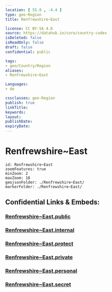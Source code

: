 ```yaml
---
location: [ 55.8 , -4.4 ] 
type: geo-Region
title: Renfrewshire~East

license: CC BY-SA 4.0
source: https://datahub.io/core/country-codes
isDeleted: false
isReadOnly: false
draft: false
confidential: public

tags:
- geo/Country/Region
aliases:
- Renfrewshire~East

Languages:
- de

cssclasses: geo-Region
publish: true
linkTitle: 
keywords: 
layout: 
publishDate: 
expiryDate: 
---
```


# Renfrewshire~East

```leaflet
id: Renfrewshire~East
zoomFeatures: true 
minZoom: 2 
maxZoom: 18
geojsonFolder: ./Renfrewshire~East/
markerFolder: ./Renfrewshire~East/
```


## Confidential Links & Embeds: 

### [Renfrewshire~East.public](/_public/\Earth\Continent\Europe\Europe~North\UK\Scotland\counties~ScotlandRenfrewshire~East.public.md) 

### [Renfrewshire~East.internal](/_internal/\Earth\Continent\Europe\Europe~North\UK\Scotland\counties~ScotlandRenfrewshire~East.internal.md) 

### [Renfrewshire~East.protect](/_protect/\Earth\Continent\Europe\Europe~North\UK\Scotland\counties~ScotlandRenfrewshire~East.protect.md) 

### [Renfrewshire~East.private](/_private/\Earth\Continent\Europe\Europe~North\UK\Scotland\counties~ScotlandRenfrewshire~East.private.md) 

### [Renfrewshire~East.personal](/_personal/\Earth\Continent\Europe\Europe~North\UK\Scotland\counties~ScotlandRenfrewshire~East.personal.md) 

### [Renfrewshire~East.secret](/_secret/\Earth\Continent\Europe\Europe~North\UK\Scotland\counties~ScotlandRenfrewshire~East.secret.md)

